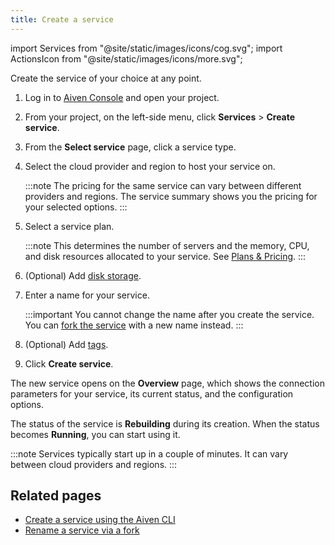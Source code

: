 ```yaml
---
title: Create a service
---
```


import Services from "@site/static/images/icons/cog.svg";
import ActionsIcon from "@site/static/images/icons/more.svg";

Create the service of your choice at any point.

1. Log in to [Aiven Console](https://console.aiven.io/) and open your project.

1. From your project, on the left-side menu, click <Services className="icon"/>
   **Services** > **Create service**.

1. From the **Select service** page, click a service type.

1. Select the cloud provider and region to host your service on.

   :::note
   The pricing for the same service can vary between different
   providers and regions. The service summary shows you the pricing
   for your selected options.
   :::

1. Select a service plan.

   :::note
   This determines the number of servers and the memory,
   CPU, and disk resources allocated to your service. See
   [Plans & Pricing](https://aiven.io/pricing).
   :::

1. (Optional) Add [disk storage](/docs/platform/howto/add-storage-space).

1. Enter a name for your service.

   :::important
   You cannot change the name after you create the service. You can
   [fork the service][fork] with a new name instead.
   :::

1. (Optional) Add [tags](/docs/platform/howto/tag-resources).

1. Click **Create service**.

The new service opens on the **Overview** page, which shows
the connection parameters for your service, its current status, and the
configuration options.

The status of the service is **Rebuilding** during its creation.
When the status becomes **Running**, you can start using it.

:::note
Services typically start up in a couple of minutes. It can vary between
cloud providers and regions.
:::
<!-- vale off -->
## Related pages

- [Create a service using the Aiven CLI](/docs/tools/cli/service-cli#avn-cli-service-create)
- [Rename a service via a fork][fork]

[fork]: /docs/platform/concepts/service-forking
